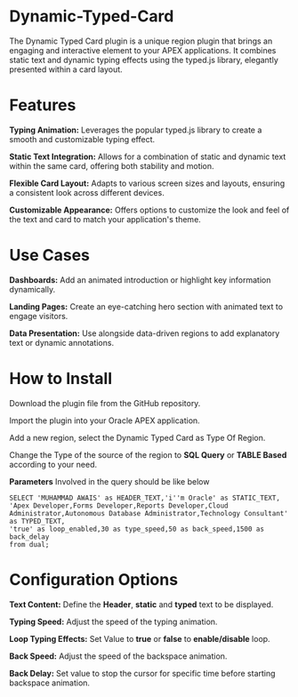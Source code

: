# Dynamic-Typed-Card
The Dynamic Typed Card plugin is a unique region plugin that brings an engaging and interactive element to your APEX applications. It combines static text and dynamic typing effects using the typed.js library, elegantly presented within a card layout.

# Features

**Typing Animation:** Leverages the popular typed.js library to create a smooth and customizable typing effect.

**Static Text Integration:** Allows for a combination of static and dynamic text within the same card, offering both stability and motion.

**Flexible Card Layout:** Adapts to various screen sizes and layouts, ensuring a consistent look across different devices.

**Customizable Appearance:** Offers options to customize the look and feel of the text and card to match your application's theme.

# Use Cases

**Dashboards:** Add an animated introduction or highlight key information dynamically.

**Landing Pages:** Create an eye-catching hero section with animated text to engage visitors.

**Data Presentation:** Use alongside data-driven regions to add explanatory text or dynamic annotations.

# How to Install

Download the plugin file from the GitHub repository.

Import the plugin into your Oracle APEX application.

Add a new region, select the Dynamic Typed Card as Type Of Region.

Change the Type of the source of the region to **SQL Query** or **TABLE Based** according to your need.

**Parameters** Involved in the query should be like below

```
SELECT 'MUHAMMAD AWAIS' as HEADER_TEXT,'i''m Oracle' as STATIC_TEXT,
'Apex Developer,Forms Developer,Reports Developer,Cloud Administrator,Autonomous Database Administrator,Technology Consultant' as TYPED_TEXT,
'true' as loop_enabled,30 as type_speed,50 as back_speed,1500 as back_delay
from dual;
```


# Configuration Options

**Text Content:** Define the **Header**, **static** and **typed** text to be displayed.

**Typing Speed:** Adjust the speed of the typing animation.

**Loop Typing Effects:** Set Value to **true** or **false** to **enable/disable** loop.

**Back Speed:** Adjust the speed of the backspace animation.

**Back Delay:** Set value to stop the cursor for specific time before starting backspace animation.

